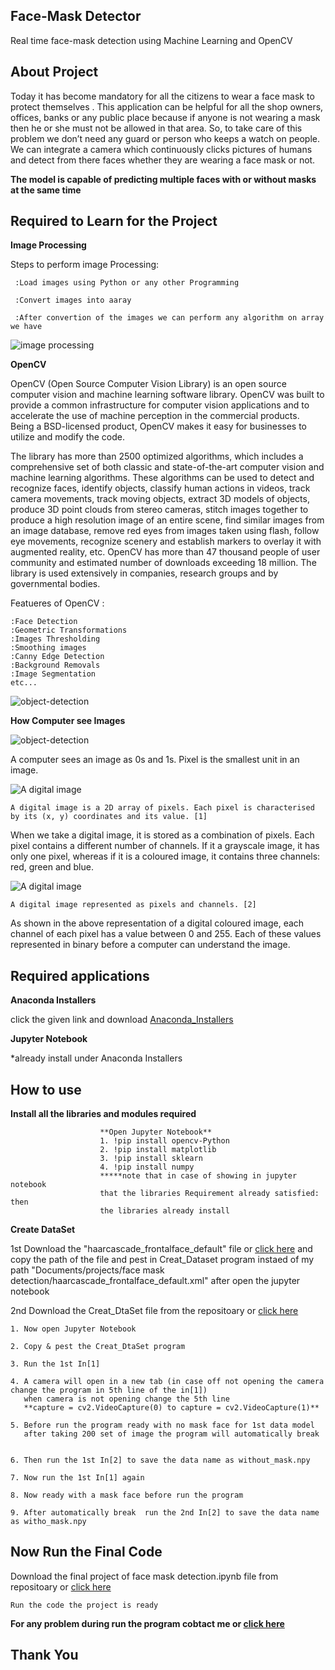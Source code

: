 ## Face-Mask Detector
Real time face-mask detection using Machine Learning and OpenCV

## About Project
Today it has become mandatory for all the citizens to wear a face mask to protect themselves . This application can be helpful for all the shop owners, offices, banks or any public place because if anyone is not wearing a mask then he or she must not be allowed in that area. So, to take care of this problem we don’t need any guard or person who keeps a watch on people. We can integrate a camera which continuously clicks pictures of humans and detect from there faces whether they are wearing a face mask or not.

**The model is capable of predicting multiple faces with or without masks at the same time**

## Required to Learn for the Project
**Image Processing**

 Steps to perform image Processing:

     :Load images using Python or any other Programming

     :Convert images into aaray

     :After convertion of the images we can perform any algorithm on array we have

![image processing](https://github.com/CodeWithMir/important-image-for-project/blob/main/face%20detection.gif)
  
**OpenCV**

OpenCV (Open Source Computer Vision Library) is an open source computer vision and machine learning software library. OpenCV was built to provide a common infrastructure for computer vision applications and to accelerate the use of machine perception in the commercial products. Being a BSD-licensed product, OpenCV makes it easy for businesses to utilize and modify the code.

The library has more than 2500 optimized algorithms, which includes a comprehensive set of both classic and state-of-the-art computer vision and machine learning algorithms. These algorithms can be used to detect and recognize faces, identify objects, classify human actions in videos, track camera movements, track moving objects, extract 3D models of objects, produce 3D point clouds from stereo cameras, stitch images together to produce a high resolution image of an entire scene, find similar images from an image database, remove red eyes from images taken using flash, follow eye movements, recognize scenery and establish markers to overlay it with augmented reality, etc. OpenCV has more than 47 thousand people of user community and estimated number of downloads exceeding 18 million. The library is used extensively in companies, research groups and by governmental bodies.
       
Featueres of OpenCV :
   
    :Face Detection
    :Geometric Transformations
    :Images Thresholding
    :Smoothing images
    :Canny Edge Detection
    :Background Removals
    :Image Segmentation
    etc...
    
![object-detection](https://github.com/CodeWithMir/important-image-for-project/blob/main/object-detection.gif)





 **How Computer see Images** 


 ![object-detection](https://github.com/CodeWithMir/important-image-for-project/blob/main/facebookcv.jpg)

 A computer sees an image as 0s and 1s. Pixel is the smallest unit in an image.

![A digital image](https://github.com/CodeWithMir/important-image-for-project/blob/main/A-digital-image-is-a-2D-array-of-pixels-Each-pixel-is-characterised-by-its-x-y.png)

    A digital image is a 2D array of pixels. Each pixel is characterised by its (x, y) coordinates and its value. [1]
When we take a digital image, it is stored as a combination of pixels. Each pixel contains a different number of channels. If it a grayscale image, it has only one pixel, whereas if it is a coloured image, it contains three channels: red, green and blue.

![A digital image](https://github.com/CodeWithMir/important-image-for-project/blob/main/1_Tlw0sUv7AJnwAbsPChS2Sg.jpeg)

    A digital image represented as pixels and channels. [2]

As shown in the above representation of a digital coloured image, each channel of each pixel has a value between 0 and 255. Each of these values represented in binary before a computer can understand the image.

## Required applications

**Anaconda Installers**

click the given link and download 
[Anaconda_Installers](https://www.anaconda.com/products/individual#Downloads) 

**Jupyter Notebook**

*already install under Anaconda Installers 


## How to use
**Install all the libraries and modules required**

                          
                        **Open Jupyter Notebook**
                        1. !pip install opencv-Python
                        2. !pip install matplotlib
                        3. !pip install sklearn
                        4. !pip install numpy
                        *****note that in case of showing in jupyter notebook 
                        that the libraries Requirement already satisfied: then 
                        the libraries already install  
**Create DataSet**
   
1st Download the "haarcascade_frontalface_default" file or [click here](https://github.com/CodeWithMir/Face-mask-detection/blob/main/haarcascade_frontalface_default.xml)
and copy the path of the file and pest in Creat_Dataset program instaed of my path "Documents/projects/face mask detection/haarcascade_frontalface_default.xml"
after open the jupyter notebook

2nd Download the Creat_DtaSet file from the repositoary or [click here](https://github.com/CodeWithMir/Face-mask-detection/blob/main/Creat_DtaSet%20(1).ipynb)
    
    1. Now open Jupyter Notebook 

    2. Copy & pest the Creat_DtaSet program

    3. Run the 1st In[1]
    
    4. A camera will open in a new tab (in case off not opening the camera change the program in 5th line of the in[1])
       when camera is not opening change the 5th line 
       **capture = cv2.VideoCapture(0) to capture = cv2.VideoCapture(1)**
    
    5. Before run the program ready with no mask face for 1st data model
       after taking 200 set of image the program will automatically break 
    
    
    6. Then run the 1st In[2] to save the data name as without_mask.npy 

    7. Now run the 1st In[1] again

    8. Now ready with a mask face before run the program 

    9. After automatically break  run the 2nd In[2] to save the data name as witho_mask.npy 
          


## Now Run the Final Code

Download the final project of face mask detection.ipynb file from repositoary or [click here](https://github.com/CodeWithMir/Face-mask-detection/blob/main/final%20project%20of%20face%20mask%20detection.ipynb)

    Run the code the project is ready 

 **For any problem during run the program cobtact me or [click here](https://www.linkedin.com/in/mir-jasimuddin-4a35131a0/)**

##            Thank You 
      
